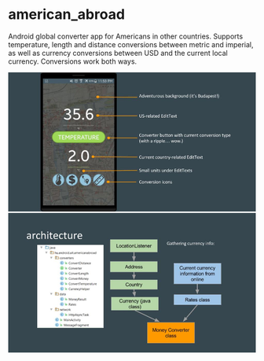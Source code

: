 # american_abroad 
Android global converter app for Americans in other countries.
Supports temperature, length and distance conversions between metric and imperial,
   as well as currency conversions between USD and the current local currency.
   Conversions work both ways. 
   
   ![Screenshot](general-layout.jpg)
   ![architecture](architecture.jpg)

